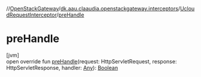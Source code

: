 //[OpenStackGateway](../../../index.md)/[dk.aau.claaudia.openstackgateway.interceptors](../index.md)/[UcloudRequestInterceptor](index.md)/[preHandle](pre-handle.md)

# preHandle

[jvm]\
open override fun [preHandle](pre-handle.md)(request: HttpServletRequest, response: HttpServletResponse, handler: [Any](https://kotlinlang.org/api/latest/jvm/stdlib/kotlin/-any/index.html)): [Boolean](https://kotlinlang.org/api/latest/jvm/stdlib/kotlin/-boolean/index.html)
